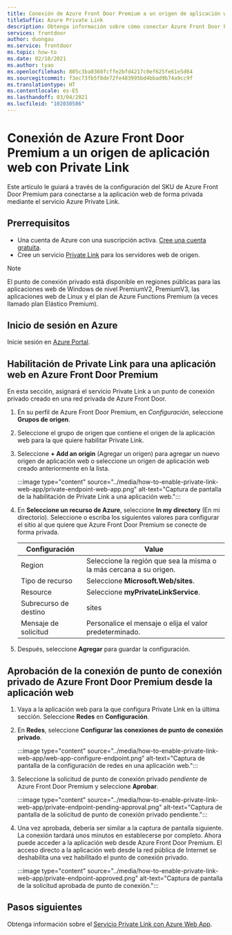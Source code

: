 ```yaml
---
title: Conexión de Azure Front Door Premium a un origen de aplicación web con Private Link
titleSuffix: Azure Private Link
description: Obtenga información sobre cómo conectar Azure Front Door Premium a una aplicación web de forma privada.
services: frontdoor
author: duongau
ms.service: frontdoor
ms.topic: how-to
ms.date: 02/18/2021
ms.author: tyao
ms.openlocfilehash: 805c3ba0360fcffe2bfd4217c0ef625fe61e5d64
ms.sourcegitcommit: f3ec73fb5f8de72fe483995bd4bbad9b74a9cc9f
ms.translationtype: HT
ms.contentlocale: es-ES
ms.lasthandoff: 03/04/2021
ms.locfileid: "102030586"
---
```

# <a name="connect-azure-front-door-premium-to-a-web-app-origin-with-private-link"></a>Conexión de Azure Front Door Premium a un origen de aplicación web con Private Link

Este artículo le guiará a través de la configuración del SKU de Azure Front Door Premium para conectarse a la aplicación web de forma privada mediante el servicio Azure Private Link.

## <a name="prerequisites"></a>Prerrequisitos

* Una cuenta de Azure con una suscripción activa. [Cree una cuenta gratuita](https://azure.microsoft.com/free/?WT.mc_id=A261C142F).
* Cree un servicio [Private Link](../../private-link/create-private-link-service-portal.md) para los servidores web de origen.

> [!Note]
> El punto de conexión privado está disponible en regiones públicas para las aplicaciones web de Windows de nivel PremiumV2, PremiumV3, las aplicaciones web de Linux y el plan de Azure Functions Premium (a veces llamado plan Elástico Premium).

## <a name="sign-in-to-azure"></a>Inicio de sesión en Azure

Inicie sesión en [Azure Portal](https://portal.azure.com).

## <a name="enable-private-link-to-a-web-app-in-azure-front-door-premium"></a>Habilitación de Private Link para una aplicación web en Azure Front Door Premium
 
En esta sección, asignará el servicio Private Link a un punto de conexión privado creado en una red privada de Azure Front Door. 

1. En su perfil de Azure Front Door Premium, en *Configuración*, seleccione **Grupos de origen**.

1. Seleccione el grupo de origen que contiene el origen de la aplicación web para la que quiere habilitar Private Link.

1. Seleccione **+ Add an origin** (Agregar un origen) para agregar un nuevo origen de aplicación web o seleccione un origen de aplicación web creado anteriormente en la lista.

    :::image type="content" source="../media/how-to-enable-private-link-web-app/private-endpoint-web-app.png" alt-text="Captura de pantalla de la habilitación de Private Link a una aplicación web.":::

1. En **Seleccione un recurso de Azure**, seleccione **In my directory** (En mi directorio). Seleccione o escriba los siguientes valores para configurar el sitio al que quiere que Azure Front Door Premium se conecte de forma privada.

    | Configuración | Value |
    | ------- | ----- |
    | Region | Seleccione la región que sea la misma o la más cercana a su origen. |
    | Tipo de recurso | Seleccione **Microsoft.Web/sites**. |
    | Resource | Seleccione **myPrivateLinkService**. |
    | Subrecurso de destino | sites |
    | Mensaje de solicitud | Personalice el mensaje o elija el valor predeterminado. |

1. Después, seleccione **Agregar** para guardar la configuración.

## <a name="approve-azure-front-door-premium-private-endpoint-connection-from-web-app"></a>Aprobación de la conexión de punto de conexión privado de Azure Front Door Premium desde la aplicación web

1. Vaya a la aplicación web para la que configura Private Link en la última sección. Seleccione **Redes** en **Configuración**.

1. En **Redes**, seleccione **Configurar las conexiones de punto de conexión privado**.

    :::image type="content" source="../media/how-to-enable-private-link-web-app/web-app-configure-endpoint.png" alt-text="Captura de pantalla de la configuración de redes en una aplicación web.":::

1. Seleccione la solicitud de punto de conexión privado *pendiente* de Azure Front Door Premium y seleccione **Aprobar**.

    :::image type="content" source="../media/how-to-enable-private-link-web-app/private-endpoint-pending-approval.png" alt-text="Captura de pantalla de la solicitud de punto de conexión privado pendiente.":::

1. Una vez aprobada, debería ser similar a la captura de pantalla siguiente. La conexión tardará unos minutos en establecerse por completo. Ahora puede acceder a la aplicación web desde Azure Front Door Premium. El acceso directo a la aplicación web desde la red pública de Internet se deshabilita una vez habilitado el punto de conexión privado.

    :::image type="content" source="../media/how-to-enable-private-link-web-app/private-endpoint-approved.png" alt-text="Captura de pantalla de la solicitud aprobada de punto de conexión.":::

## <a name="next-steps"></a>Pasos siguientes

Obtenga información sobre el [Servicio Private Link con Azure Web App](../../app-service/networking/private-endpoint.md).
